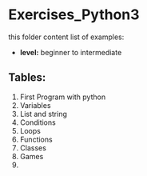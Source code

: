 # Exercises_Python3
this folder content list of examples:
  * **level:** beginner to intermediate
## Tables:
  1. First Program with python
  1. Variables
  1. List and string
  1. Conditions
  1. Loops
  1. Functions
  1. Classes
  1. Games
  1. 
  

